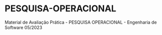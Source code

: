 # PESQUISA-OPERACIONAL
Material de Avaliação Prática - PESQUISA OPERACIONAL - Engenharia de Software 05/2023
